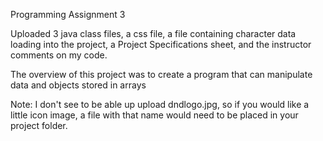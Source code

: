 Programming Assignment 3

Uploaded 3 java class files, a css file, a file containing character data loading into the project, 
a Project Specifications sheet, and the instructor comments on my code.

The overview of this project was to create a program that can manipulate data and objects stored in arrays

Note: I don't see to be able up upload dndlogo.jpg, so if you would like a little icon image, a file with that name would
need to be placed in your project folder.
